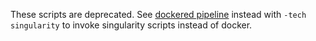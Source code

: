 These scripts are deprecated. See [dockered pipeline](../dockered_pipelines/) instead with `-tech singularity` to invoke singularity scripts instead of docker.
